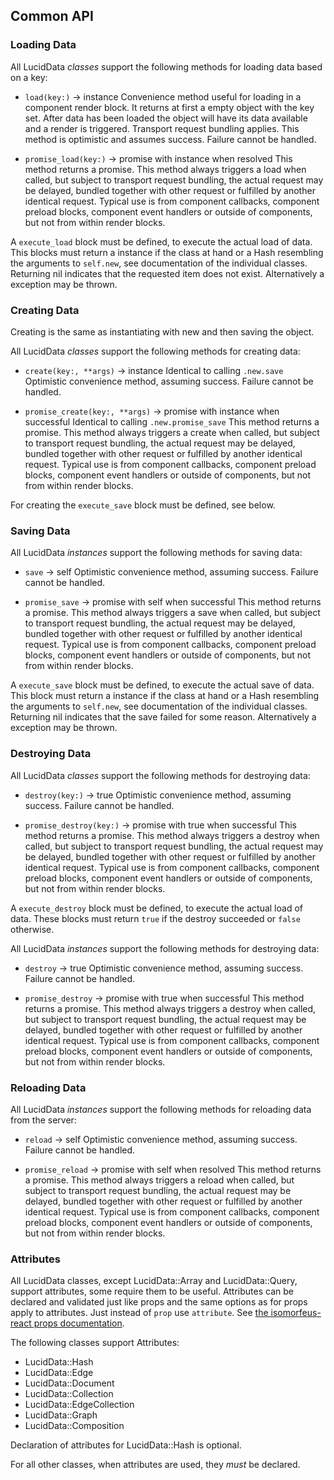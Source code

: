 ## Common API

### Loading Data

All LucidData *classes* support the following methods for loading data based on a key:
- `load(key:)` -> instance
  Convenience method useful for loading in a component render block. It returns at first a empty object with the key set. After data has been loaded
  the object will have its data available and a render is triggered. Transport request bundling applies.
  This method is optimistic and assumes success. Failure cannot be handled.
  
- `promise_load(key:)` -> promise with instance when resolved
  This method returns a promise. This method always triggers a load when called, but subject to transport request bundling, the actual request may be
  delayed, bundled together with other request or fulfilled by another identical request.
  Typical use is from component callbacks, component preload blocks, component event handlers or outside of components,
  but not from within render blocks.

A `execute_load` block must be defined, to execute the actual load of data. This blocks must return a instance if the class at hand or a Hash
resembling the arguments to `self.new`, see documentation of the individual classes.
Returning nil indicates that the requested item does not exist. Alternatively a exception may be thrown.

### Creating Data

Creating is the same as instantiating with new and then saving the object.
 
All LucidData *classes* support the following methods for creating data:
- `create(key:, **args)` -> instance
  Identical to calling `.new.save`
  Optimistic convenience method, assuming success. Failure cannot be handled.

- `promise_create(key:, **args)` -> promise with instance when successful
  Identical to calling `.new.promise_save`
  This method returns a promise. This method always triggers a create when called, but subject to transport request bundling,
  the actual request may be delayed, bundled together with other request or fulfilled by another identical request.
  Typical use is from component callbacks, component preload blocks, component event handlers or outside of components, 
  but not from within render blocks.
  
For creating the `execute_save` block must be defined, see below.

### Saving Data

All LucidData *instances* support the following methods for saving data:
- `save` -> self
  Optimistic convenience method, assuming success. Failure cannot be handled.

- `promise_save` -> promise with self when successful
  This method returns a promise. This method always triggers a save when called, but subject to transport request bundling, the actual request may be
  delayed, bundled together with other request or fulfilled by another identical request.
  Typical use is from component callbacks, component preload blocks, component event handlers or outside of components, 
  but not from within render blocks.

A `execute_save` block must be defined, to execute the actual save of data. This block must return a instance if the class at hand or a Hash
resembling the arguments to `self.new`, see documentation of the individual classes.
Returning nil indicates that the save failed for some reason. Alternatively a exception may be thrown.

### Destroying Data

All LucidData *classes* support the following methods for destroying data:
- `destroy(key:)` -> true
  Optimistic convenience method, assuming success. Failure cannot be handled.

- `promise_destroy(key:)` -> promise with true when successful
  This method returns a promise. This method always triggers a destroy when called, but subject to transport request bundling,
  the actual request may be delayed, bundled together with other request or fulfilled by another identical request.
  Typical use is from component callbacks, component preload blocks, component event handlers or outside of components, 
  but not from within render blocks.

A `execute_destroy` block must be defined, to execute the actual load of data. These blocks must return `true` if the destroy succeeded or `false`
otherwise.

All LucidData *instances* support the following methods for destroying data:
- `destroy` -> true
  Optimistic convenience method, assuming success. Failure cannot be handled.

- `promise_destroy` -> promise with true when successful
  This method returns a promise. This method always triggers a destroy when called, but subject to transport request bundling,
  the actual request may be delayed, bundled together with other request or fulfilled by another identical request.
  Typical use is from component callbacks, component preload blocks, component event handlers or outside of components, 
  but not from within render blocks.
  
### Reloading Data

All LucidData *instances* support the following methods for reloading data from the server:
- `reload` -> self
  Optimistic convenience method, assuming success. Failure cannot be handled.

- `promise_reload` -> promise with self when resolved
  This method returns a promise. This method always triggers a reload when called, but subject to transport request bundling,
  the actual request may be delayed, bundled together with other request or fulfilled by another identical request.
  Typical use is from component callbacks, component preload blocks, component event handlers or outside of components, 
  but not from within render blocks.

### Attributes

All LucidData classes, except LucidData::Array and LucidData::Query, support attributes, some require them to be useful.
Attributes can be declared and validated just like props and the same options as for props apply to attributes. Just instead of `prop` use `attribute`.
See [the isomorfeus-react props documentation](https://github.com/isomorfeus/isomorfeus-react/blob/master/ruby/docs/props.md#prop-declaration).

The following classes support Attributes:
- LucidData::Hash
- LucidData::Edge
- LucidData::Document
- LucidData::Collection
- LucidData::EdgeCollection
- LucidData::Graph
- LucidData::Composition

Declaration of attributes for LucidData::Hash is optional.

For all other classes, when attributes are used, they *must* be declared.
